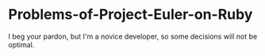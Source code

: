 Problems-of-Project-Euler-on-Ruby
=================================
I beg your pardon, but I'm a novice developer, so some decisions will not be optimal.
